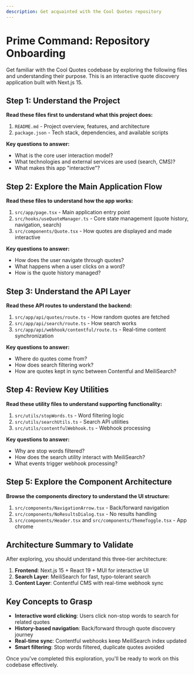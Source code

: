 ```yaml
---
description: Get acquainted with the Cool Quotes repository
---
```


# Prime Command: Repository Onboarding

Get familiar with the Cool Quotes codebase by exploring the following files and understanding their purpose. This is an interactive quote discovery application built with Next.js 15.

## Step 1: Understand the Project

**Read these files first to understand what this project does:**

1. `README.md` - Project overview, features, and architecture
2. `package.json` - Tech stack, dependencies, and available scripts

**Key questions to answer:**
- What is the core user interaction model?
- What technologies and external services are used (search, CMS)?
- What makes this app "interactive"?

## Step 2: Explore the Main Application Flow

**Read these files to understand how the app works:**

1. `src/app/page.tsx` - Main application entry point
2. `src/hooks/useQuoteManager.ts` - Core state management (quote history, navigation, search)
3. `src/components/Quote.tsx` - How quotes are displayed and made interactive

**Key questions to answer:**
- How does the user navigate through quotes?
- What happens when a user clicks on a word?
- How is the quote history managed?

## Step 3: Understand the API Layer

**Read these API routes to understand the backend:**

1. `src/app/api/quotes/route.ts` - How random quotes are fetched
2. `src/app/api/search/route.ts` - How search works
3. `src/app/api/webhook/contentful/route.ts` - Real-time content synchronization

**Key questions to answer:**
- Where do quotes come from?
- How does search filtering work?
- How are quotes kept in sync between Contentful and MeiliSearch?

## Step 4: Review Key Utilities

**Read these utility files to understand supporting functionality:**

1. `src/utils/stopWords.ts` - Word filtering logic
2. `src/utils/searchUtils.ts` - Search API utilities
3. `src/utils/contentfulWebhook.ts` - Webhook processing

**Key questions to answer:**
- Why are stop words filtered?
- How does the search utility interact with MeiliSearch?
- What events trigger webhook processing?

## Step 5: Explore the Component Architecture

**Browse the components directory to understand the UI structure:**

1. `src/components/NavigationArrow.tsx` - Back/forward navigation
2. `src/components/NoResultsDialog.tsx` - No results handling
3. `src/components/Header.tsx` and `src/components/ThemeToggle.tsx` - App chrome

## Architecture Summary to Validate

After exploring, you should understand this three-tier architecture:
1. **Frontend**: Next.js 15 + React 19 + MUI for interactive UI
2. **Search Layer**: MeiliSearch for fast, typo-tolerant search
3. **Content Layer**: Contentful CMS with real-time webhook sync

## Key Concepts to Grasp

- **Interactive word clicking**: Users click non-stop words to search for related quotes
- **History-based navigation**: Back/forward through quote discovery journey
- **Real-time sync**: Contentful webhooks keep MeiliSearch index updated
- **Smart filtering**: Stop words filtered, duplicate quotes avoided

Once you've completed this exploration, you'll be ready to work on this codebase effectively.
